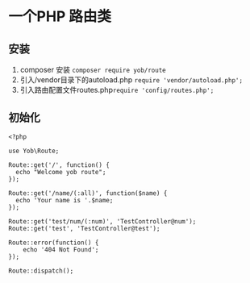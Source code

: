 # 一个PHP 路由类

## 安装
1. composer 安装 ``` composer require yob/route ```
2. 引入/vendor目录下的autoload.php ``` require 'vendor/autoload.php'; ```
3. 引入路由配置文件routes.php``` require 'config/routes.php'; ```

## 初始化
```
<?php

use Yob\Route;

Route::get('/', function() {
  echo "Welcome yob route";
});

Route::get('/name/(:all)', function($name) {
  echo 'Your name is '.$name;
});

Route::get('test/num/(:num)', 'TestController@num');
Route::get('test', 'TestController@test');

Route::error(function() {
    echo '404 Not Found';
});

Route::dispatch();
```

